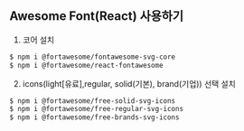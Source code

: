 ## Awesome Font(React) 사용하기

1. 코어 설치

```bash
$ npm i @fortawesome/fontawesome-svg-core
$ npm i @fortawesome/react-fontawesome
```

2. icons(light[유료],regular, solid(기본), brand(기업)) 선택 설치

```bash
$ npm i @fortawesome/free-solid-svg-icons
$ npm i @fortawesome/free-regular-svg-icons
$ npm i @fortawesome/free-brands-svg-icons
```
